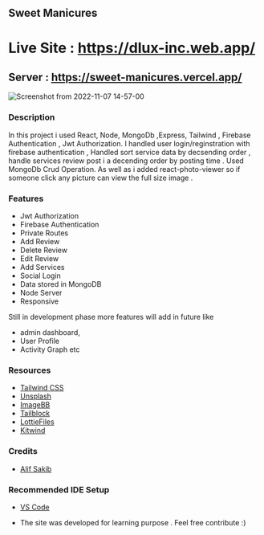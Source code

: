 ## Sweet Manicures

# Live Site : https://dlux-inc.web.app/

## Server : https://sweet-manicures.vercel.app/

![Screenshot from 2022-11-07 14-57-00](https://i.ibb.co/zFtwkYf/Sweet-Menicure.png)

### Description

In this project i used React, Node, MongoDb ,Express, Tailwind , Firebase Authentication , Jwt Authorization. I handled user login/reginstration with firebase authentication , Handled sort service data by decsending order , handle services review post i a decending order by posting time . Used MongoDb Crud Operation. As well as i added react-photo-viewer so if someone click any picture can view the full size image .

### Features

- Jwt Authorization
- Firebase Authentication
- Private Routes
- Add Review
- Delete Review
- Edit Review
- Add Services
- Social Login
- Data stored in MongoDB
- Node Server
- Responsive

Still in development phase more features will add in future like

- admin dashboard,
- User Profile
- Activity Graph etc

### Resources

- [Tailwind CSS](https://tailwindcss.com)
- [Unsplash](https://unsplash.com)
- [ImageBB](https://imgbb.com/)
- [Tailblock](https://tailblocks.cc/)
- [LottieFiles](https://lottiefiles.com/)
- [Kitwind](https://kitwind.io/)

### Credits

- [Alif Sakib](https://www.linkedin.com/in/alif-sakib-224002207/)

### Recommended IDE Setup

- [VS Code](https://code.visualstudio.com/)

- The site was developed for learning purpose . Feel free contribute :)
